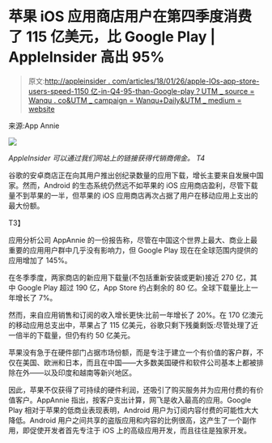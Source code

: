 # 苹果 iOS 应用商店用户在第四季度消费了 115 亿美元，比 Google Play | AppleInsider 高出 95%

> 原文:[http://appleinsider . com/articles/18/01/26/apple-IOs-app-store-users-speed-1150 亿-in-Q4-95-than-Google-play？UTM _ source = Wanqu . co&UTM _ campaign = Wanqu+Daily&UTM _ medium = website](http://appleinsider.com/articles/18/01/26/apples-ios-app-store-users-spent-115-billion-in-q4-95-more-than-google-play?utm_source=wanqu.co&utm_campaign=Wanqu+Daily&utm_medium=website)

来源:App Annie

[![](../Images/99c3e064b87a42c6cbfe2497d7e1686f.png)](https://photos5.appleinsider.com/gallery/24555-32248-Screen-Shot-2018-01-26-at-40643-PM-l.jpg) 

*AppleInsider 可以通过我们网站上的链接获得代销商佣金。 T4*

谷歌的安卓商店正在向其用户推出创纪录数量的应用下载，增长主要来自发展中国家。然而，Android 的生态系统仍然远不如苹果的 iOS 应用商店盈利，尽管下载量不到苹果的一半，但苹果的 iOS 应用商店再次占据了用户在移动应用上支出的最大份额。







T3】

应用分析公司 AppAnnie 的一份报告称，尽管在中国这个世界上最大、商业上最重要的应用用户群中几乎没有影响力，但 Google Play 现在在全球范围内提供的应用增加了 145%。

在冬季季度，两家商店的新应用下载量(不包括重新安装或更新)接近 270 亿，其中 Google Play 超过 190 亿，App Store 约占剩余的 80 亿。全球下载量比上一年增长了 7%。

然而，来自应用销售和订阅的收入增长更快:比前一年增长了 20%。在 170 亿澳元的移动应用总支出中，苹果占了 115 亿美元，谷歌只剩下残羹剩饭:尽管处理了近一倍半的下载量，但仍有约 50 亿美元。

苹果没有急于在硬件部门占据市场份额，而是专注于建立一个有价值的客户群，不仅在美国、欧洲和日本，而且在中国——大多数美国硬件和软件公司基本上都被排除在外——以及印度和越南等新兴地区。

因此，苹果不仅获得了可持续的硬件利润，还吸引了购买服务并为应用付费的有价值客户。AppAnnie 指出，按客户支出计算，网飞是收入最高的应用。Google Play 相对于苹果的低商业表现表明，Android 用户为订阅内容付费的可能性大大降低。Android 用户之间共享的盗版应用和内容的比例很高，这产生了一个副作用，即促使开发者首先专注于 iOS 上的高级应用开发，而且往往是独家开发。